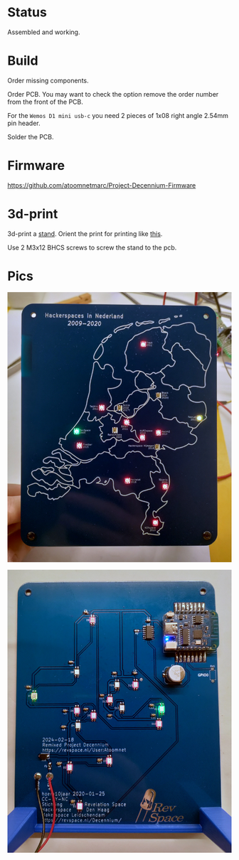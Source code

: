 # Status

Assembled and working.

# Build

Order missing components.

Order PCB. You may want to check the option remove the order number from the front of the PCB.

For the `Wemos D1 mini usb-c` you need 2 pieces of 1x08 right angle 2.54mm pin header.

Solder the PCB.

# Firmware

https://github.com/atoomnetmarc/Project-Decennium-Firmware

# 3d-print

3d-print a [stand](3d-print/Project-Decennium%20PCB%20stand.stl). Orient the print for printing like [this](3d-print/Project-Decennium%20PCB%20stand%20-%20print%20orientation%20example.png).

Use 2 M3x12 BHCS screws to screw the stand to the pcb.

# Pics

![Front of PCB](Project-Decennium-Front.jpg)

![Back of PCB](Project-Decennium-Back.jpg)